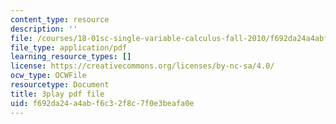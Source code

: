 ```yaml
---
content_type: resource
description: ''
file: /courses/18-01sc-single-variable-calculus-fall-2010/f692da24a4abf6c32f8c7f0e3beafa0e_eRCN3daFCmU.pdf
file_type: application/pdf
learning_resource_types: []
license: https://creativecommons.org/licenses/by-nc-sa/4.0/
ocw_type: OCWFile
resourcetype: Document
title: 3play pdf file
uid: f692da24-a4ab-f6c3-2f8c-7f0e3beafa0e
---
```


